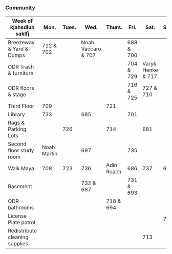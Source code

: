 ### Community
| Week of kjahsdiuh saklfj|**Mon.**|**Tues.**|**Wed.**|**Thurs.**|**Fri.**|**Sat.**|**Sun.**|
|-|-|-|-|-|-|-|-|
|Breezeway & Yard & Dumps|712 & 702||Noah Vaccaro & 707||688 & 700|||
|ODR Trash & furniture|||||704 & 729|Varyk Henke & 717||
|ODR floors & stage|||||716 & 725|727 & 710||
|Third Floor|709|||721||||
|Library|733||685||701|||
|Rags & Parking Lots||726||714||681||
|Second floor study room|Noah Martin||697||735|||
|Walk Maya|708|723|736|Adin Roach|686|737|696|
|Basement|||732 & 687||731 & 693|||
|ODR bathrooms||||718 & 694||||
|License Plate patrol|||||||715|
|Redistribute cleaning supplies||||||713||
